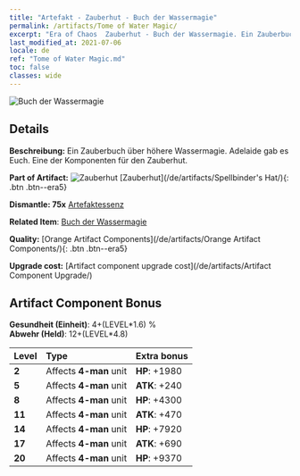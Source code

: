 ```yaml
---
title: "Artefakt - Zauberhut - Buch der Wassermagie"
permalink: /artifacts/Tome of Water Magic/
excerpt: "Era of Chaos  Zauberhut - Buch der Wassermagie. Ein Zauberbuch über höhere Wassermagie. Adelaide gab es Euch. Eine der Komponenten für den Zauberhut."
last_modified_at: 2021-07-06
locale: de
ref: "Tome of Water Magic.md"
toc: false
classes: wide
---
```


 ![Buch der Wassermagie](/images/t/artifact_40462.png)



## Details

 **Beschreibung:** Ein Zauberbuch über höhere Wassermagie. Adelaide gab es Euch. Eine der Komponenten für den Zauberhut.

 **Part of Artifact:** ![Zauberhut](/images/t/icon_artifact_46.png) [Zauberhut](/de/artifacts/Spellbinder's Hat/){: .btn .btn--era5}

 **Dismantle: 75x** [Artefaktessenz](/ItemsDE/con_905/)

 **Related Item**: [Buch der Wassermagie](/ItemsDE/art_179/)

 **Quality:** [Orange Artifact Components](/de/artifacts/Orange Artifact Components/){: .btn .btn--era5}

 **Upgrade cost:** [Artifact component upgrade cost](/de/artifacts/Artifact Component Upgrade/)

## Artifact Component Bonus

  **Gesundheit (Einheit)**: 4+(LEVEL\*1.6) %<br/>**Abwehr (Held)**: 12+(LEVEL\*4.8)

  |  Level  | Type |    Extra bonus  | 
  |:--------|:-----|:----------------| 
  | **2** | Affects **4-man** unit | **HP**: +1980 | 
  | **5** | Affects **4-man** unit | **ATK**: +240 | 
  | **8** | Affects **4-man** unit | **HP**: +4300 | 
  | **11** | Affects **4-man** unit | **ATK**: +470 | 
  | **14** | Affects **4-man** unit | **HP**: +7920 | 
  | **17** | Affects **4-man** unit | **ATK**: +690 | 
  | **20** | Affects **4-man** unit | **HP**: +9370 | 
